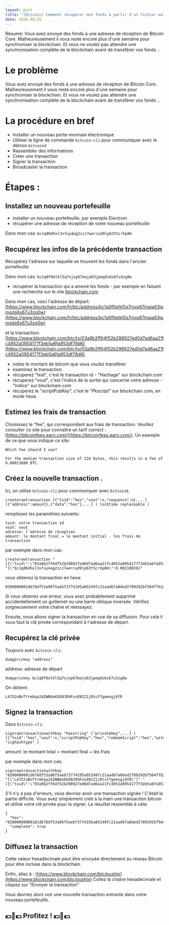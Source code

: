 ```yaml
---
layout: post
title: "[Bitcoin] Comment récupérer des fonds à partir d'un fichier wallet.dat de Bitcoin Core sans avoir à télécharger toute la blockchain ?"
date: 2020-09-25
---
```


Résumé: Vous avez envoyé des fonds à une adresse de réception de Bitcoin Core. Malheureusement il vous reste encore plus d'une semaine pour synchroniser la blockchain. Et vous ne voulez pas attendre une synchronisation complète de la blockchain avant de transférer vos fonds ..

# Le problème

Vous avez envoyé des fonds à une adresse de réception de Bitcoin Core. Malheureusement il vous reste encore plus d'une semaine pour synchroniser la blockchain. Et vous ne voulez pas attendre une synchronisation complète de la blockchain avant de transférer vos fonds ..

# La procédure en bref

- Installer un nouveau porte-monnaie électronique 
- Utiliser la ligne de commande `bitcoin-cli` pour communiquer avec le démon `bitcoind` 
- Rassembler des informations
- Créer une transaction
- Signer la transaction
- Broadcaster la transaction

# Étapes :

## Installez un nouveau portefeuille

- installer un nouveau portefeuille, par exemple Electrum
- récupérer une adresse de réception de votre nouveau portefeuille

Dans mon cas: `bc1q86dhxl3xfuy4ag2zcz7wercud9lp63t5crhp8m`

## Recupérez les infos de la précédente transaction

Récupérez l'adresse sur laquelle se trouvent les fonds dans l'ancien portefeuille

Dans mon cas: `bc1q0f0elkl5q7njxp67maja63jpmgds6s67u3zg0w`

- récupérer la transaction qui a amené les fonds - par exemple en faisant une recherche sur le site [blockchain.com](https://www.blockchain.com/)

Dans mon cas, voici l'adresse de départ: [https://www.blockchain.com/fr/btc/address/bc1q0f0elkl5q7njxp67maja63jpmgds6s67u3zg0w](https://www.blockchain.com/fr/btc/address/bc1q0f0elkl5q7njxp67maja63jpmgds6s67u3zg0w)

et la transaction:
[https://www.blockchain.com/btc/tx/03a9b2ff64f52b298927ed0d7ad6aa21fc4952a0954177f3eb5a6fa953df78d6](https://www.blockchain.com/btc/tx/03a9b2ff64f52b298927ed0d7ad6aa21fc4952a0954177f3eb5a6fa953df78d6)

- notez le montant de bitcoin que vous voulez transférer
- examinez la transaction
- récuperez "txid", c'est le transaction id - "Hachage" sur blockchain.com
- récuperez "vout", c'est l'indice de la sortie qui concerne votre adresse - "Indice" sur blockchain.com
- récuperez le "scriptPubKey", c'est le "Pkscript" sur blockchain.com, en mode hexa.

## Estimez les frais de transaction

Choisissez le "fee", qui correspondent aux frais de transaction. Veuillez consulter ce site pour connaître un tarif correct : [https://bitcoinfees.earn.com/](https://bitcoinfees.earn.com/). Un exemple de ce que vous indique ce site:

```
Which fee should I use?

For the median transaction size of 224 bytes, this results in a fee of 0.00013888 BTC.

``` 
## Créez la nouvelle transaction . 

Ici, on utilise `bitcoin-cli` pour communiquer avec `bitcoind`.

```
createrawtransaction [{"txid":"hex","vout":n,"sequence":n},...] [{"address":amount},{"data":"hex"},...] ( locktime replaceable )
```

remplissez les paramètres suivants:

```
txid: votre transaction id
vout: vout
adresse: l'adresse de réception
amount: le montant final = le montant initial - les frais de transaction
``` 

par exemple dans mon cas:

```
createrawtransaction "[{\"txid\":\"03a9b2ff64f52b298927ed0d7ad6aa21fc4952a0954177f3eb5a6fa953df78d6\",\"vout\":31}]" "{\"bc1q86dhxl3xfuy4ag2zcz7wercud9lp63t5crhp8m\":0.00210026}"
```

vous obtenez la transaction en hexa:

```
0200000001d678df53a96f5aebf3774195a05249fc21aad67a0ded2789292bf564ffb2a9031f00000000ffffffff016a340300000000001600143e9b737e264f095ea142c0bcec8f1c697e1d457400000000
```

Si vous obtenez une erreur, vous avez probablement supprimé accidentellement un guillemet ou une barre oblique inversée. Vérifiez soigneusement votre chaîne et réessayez.

Ensuite, nous allons signer la transaction en vue de sa diffusion. Pour cela il vous faut la clé privée correspondant à l'adresse de départ.

## Recupérez la clé privée

Toujours avec `bitcoin-cli`:

```
dumpprivkey "address"
```

address: adresse de départ

```
dumpprivkey bc1q0f0elkl5q7njxp67maja63jpmgds6s67u3zg0w
```

On obtient:

```
L4752xBnTYrmhqa24ZWB8oKEENJD9FosEN1Z1jDtcF7gemvgj6fR
```

## Signez la transaction

Dans `bitcoin-cli`:

```
signrawtransactionwithkey "hexstring" ["privatekey",...] ( [{"txid":"hex","vout":n,"scriptPubKey":"hex","redeemScript":"hex","witnessScript":"hex","amount":amount},...] "sighashtype" )
```

amount: le montant total = montant final + les frais

par exemple dans mon cas:

```
signrawtransactionwithkey "0200000001d678df53a96f5aebf3774195a05249fc21aad67a0ded2789292bf564ffb2a9031f00000000ffffffff016a340300000000001600143e9b737e264f095ea142c0bcec8f1c697e1d457400000000" "[\"L4752xBnTYrmhqa24ZWB8oKEENJD9FosEN1Z1jDtcF7gemvgj6fR\"]" "[{\"txid\":\"03a9b2ff64f52b298927ed0d7ad6aa21fc4952a0954177f3eb5a6fa953df78d6\",\"vout\":31,\"amount\":0.00224362,\"scriptPubKey\":\"00147a5f9fdbf407a723075edf65dd4641da1b0d435e\"}]"
```

S'il n'y a pas d'erreurs, vous devriez avoir une transaction signée ! C'était la partie difficile. Vous avez simplement créé à la main une transaction bitcoin et utilisé votre clé privée pour la signer. Le résultat ressemble à cela: 

```
{
  "hex": "02000000000101d678df53a96f5aebf3774195a05249fc21aad67a0ded2789292bf564ffb2a9031f00000000ffffffff016a340300000000001600143e9b737e264f095ea142c0bcec8f1c697e1d45740247304402207d425a5273fcf65f8b43ffbd7554fa057785d7ef2449278a05a95aa37a8db0db022011ea799d6e13f07feb9fc4a02929b0fc9a101d974502be2c6d3abf33419d55f50121031a2e7e647c2cc33f03ecfc4092e93ec6220edce69e961fc7bc525522a4d0d8e300000000",
  "complete": true
}
```

## Diffusez la transaction

Cette valeur hexadécimale peut être envoyée directement au réseau Bitcoin pour être incluse dans la blockchain. 

Enfin, allez à : [https://www.blockchain.com/btc/pushtx](https://www.blockchain.com/btc/pushtx)
Collez la chaîne hexadécimale et cliquez sur "Envoyer la transaction"

Vous devriez alors voir une nouvelle transaction entrante dans votre nouveau portefeuille.

## 💵🥳💵 Profitez ! 💵🥳💵


